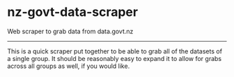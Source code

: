 # nz-govt-data-scraper
Web scraper to grab data from data.govt.nz

-----

This is a quick scraper put together to be able to grab all of the datasets of a single group. It should be reasonably easy to expand it to allow for grabs across all groups as well, if you would like.

